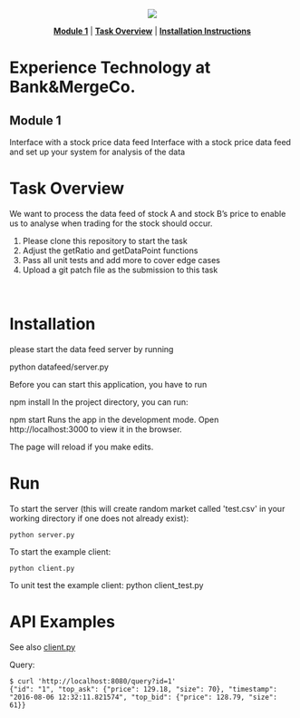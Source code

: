 <p align="center">
<a href="https://www.insidesherpa.com/virtual-internships/prototype/R5iK7HMxJGBgaSbvk/Technology%20Virtual%20Experience" target="_blank">
<img src="https://s3-ap-southeast-2.amazonaws.com/insidesherpa-assets/icons/promo_files/Screen+Shot+2019-02-11+at+11.32.13+pm.png"></a>
</p>

<p align="center"> 
	<b><a href="https://www.insidesherpa.com/modules/R5iK7HMxJGBgaSbvk/gtAhtcvke9AFCzqME" target="_blank">Module 1</a></b>
	| 
	<b><a href="#task">Task Overview</a></b>
	|
	<b><a href="#installation">Installation Instructions</a></b>
</p>


<h1> Experience Technology at Bank&MergeCo. </h1> 
<h2> Module 1</h2>
Interface with a stock price data feed
Interface with a stock price data feed and set up your system for analysis of the data

<br>

<h1 id="task"> Task Overview </h1>

<p> We want to process the data feed of stock A and stock B’s price to enable us to analyse when trading for the stock should occur.</p>

<ol>
	<li>Please clone this repository to start the task</li>
	<li>Adjust the getRatio and getDataPoint functions</li>
	<li>Pass all unit tests and add more to cover edge cases</li>
	<li>Upload a git patch file as the submission to this task</li>
	
</ol>

<br>

<h1 id="installation" >Installation</h1>

please start the data feed server by running

python datafeed/server.py

Before you can start this application, you have to run

npm install
In the project directory, you can run:

npm start
Runs the app in the development mode.
Open http://localhost:3000 to view it in the browser.

The page will reload if you make edits.

Run
===
To start the server (this will create random market called 'test.csv' in your
working directory if one does not already exist):

	python server.py

To start the example client:

	python client.py

To unit test the example client:
	python client_test.py

API Examples
============
See also [client.py](https://github.com/texodus/exchange_simulator/blob/master/client.py)

Query:

	$ curl 'http://localhost:8080/query?id=1'
	{"id": "1", "top_ask": {"price": 129.18, "size": 70}, "timestamp": "2016-08-06 12:32:11.821574", "top_bid": {"price": 128.79, "size": 61}}
